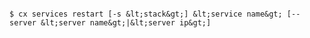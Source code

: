 <!-- layout:code post: services_usage -->

```

$ cx services restart [-s &lt;stack&gt;] &lt;service name&gt; [--server &lt;server name&gt;|&lt;server ip&gt;]

```
